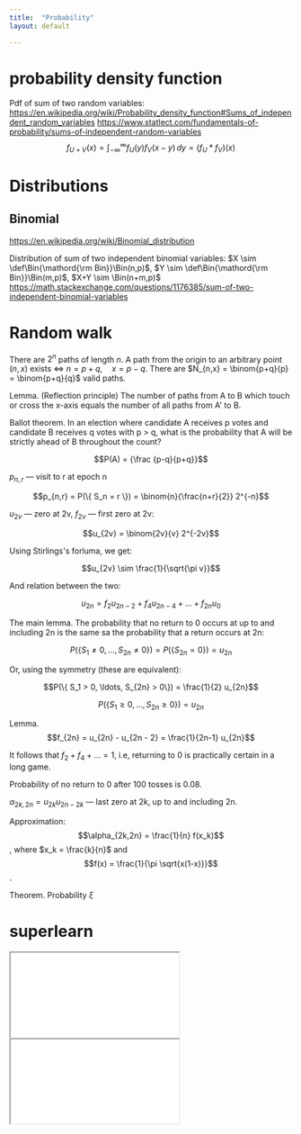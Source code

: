 ```yaml
---
title:  "Probability"
layout: default

---
```


# probability density function

Pdf of sum of two random variables:
<https://en.wikipedia.org/wiki/Probability_density_function#Sums_of_independent_random_variables>
<https://www.statlect.com/fundamentals-of-probability/sums-of-independent-random-variables>
$$f_{U+V}(x)=\int _{-\infty }^{\infty }f_{U}(y)f_{V}(x-y)\,dy=\left(f_{U}*f_{V}\right)(x)$$

# Distributions

## Binomial

<https://en.wikipedia.org/wiki/Binomial_distribution>

Distribution of sum of two independent binomial variables: $X \sim \def\Bin{\mathord{\rm Bin}}\Bin(n,p)$, $Y \sim \def\Bin{\mathord{\rm Bin}}\Bin(m,p)$, $X+Y \sim \Bin(n+m,p)$
<https://math.stackexchange.com/questions/1176385/sum-of-two-independent-binomial-variables>

# Random walk

There are $2^n$ paths of length $n$.
A path from the origin to an arbitrary point $(n, x)$ exists $\iff \ n = p+q, \quad x = p - q$.
There are $N_{n,x} = \binom{p+q}{p} = \binom{p+q}{q}$ valid paths.

Lemma. (Reflection principle) The number of paths from A to B which touch or cross the x-axis equals the number of all paths from A' to B.

Ballot theorem. In an election where candidate A receives p votes and candidate B receives q votes with p > q, what is the probability that A will be strictly ahead of B throughout the count?

$$P(A) = {\frac {p-q}{p+q}}$$

$p_{n,r}$ — visit to r at epoch n

$$p_{n,r} = P(\{ S_n = r \}) = \binom{n}{\frac{n+r}{2}} 2^{-n}$$

$u_{2v}$ — zero at 2v, $f_{2v}$ — first zero at 2v:

$$u_{2v} = \binom{2v}{v} 2^{-2v}$$

Using Stirlings's forluma, we get:

$$u_{2v} \sim \frac{1}{\sqrt{\pi v}}$$

And relation between the two:

$$u_{2n} = f_2 u_{2n-2} + f_4 u_{2n-4} + \ldots + f_{2n} u_0$$

The main lemma. The probability that no return to 0 occurs at up to and including 2n is the same sa the probability that a return occurs at 2n:

$$P(\{ S_1 \neq 0, \ldots, S_{2n} \neq 0\}) = P(\{ S_{2n} = 0\}) = u_{2n}$$

Or, using the symmetry (these are equivalent):

$$P(\{ S_1 > 0, \ldots, S_{2n} > 0\}) = \frac{1}{2} u_{2n}$$

$$P(\{ S_1 \geq 0, \ldots, S_{2n} \geq 0\}) = u_{2n}$$

Lemma. $$f_{2n} = u_{2n} - u_{2n - 2} = \frac{1}{2n-1} u_{2n}$$

It follows that $f_2 + f_4 + \ldots = 1$, i.e, returning to 0 is practically certain in a long game.

Probability of no return to 0 after 100 tosses is 0.08. 

$\alpha_{2k,2n} = u_{2k} u_{2n-2k}$ — last zero at 2k, up to and including 2n.

Approximation: $$\alpha_{2k,2n} = \frac{1}{n} f(x_k)$$, where $x_k = \frac{k}{n}$ and $$f(x) = \frac{1}{\pi \sqrt{x(1-x)}}$$.


Theorem. Probability $\xi$

# superlearn

<iframe class="autoresize nodisplay superlearn-iframe" src="{{ site.superlearn_url }}/ht/asdf2?deckname=math -- probability -- pdf and cdf">
    <p>Your browser does not support iframes.</p>
</iframe>

<iframe class="autoresize nodisplay superlearn-iframe" src="{{ site.superlearn_url }}/ht/asdf2?deckname=math -- probability -- random walk">
    <p>Your browser does not support iframes.</p>
</iframe>


